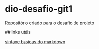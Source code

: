 # dio-desafio-git1
Repositório criado para o desafio de projeto

##links utéis

[sintaxe basicas do markdown](https://www.markdownguide.org/basic-syntax/)
